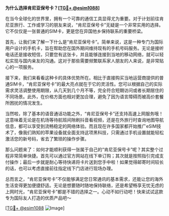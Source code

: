 **为什么选择肯尼亚保号卡？[[TG💪+ @esim1088](https://t.me/s/esim1088)]**

在当今全球化的世界里，拥有一个可靠的通信工具显得尤为重要。对于计划前往肯尼亚旅行、工作或学习的朋友来说，“肯尼亚保号卡”无疑是一个非常实用的选择。它不仅仅是一张普通的SIM卡，更是您在异国他乡保持联系的重要桥梁。

首先，让我们来了解一下什么是“肯尼亚保号卡”。简单来说，这是一种专门为国际用户设计的手机卡，旨在帮助您在国外期间维持现有的手机号码服务。无论是接听电话还是接收短信，只要您有这张卡，并且能够连接到当地的移动网络，就可以轻松实现与国内亲友的沟通。这对于那些需要频繁联系家人朋友的人来说，是非常贴心的一项服务。

接下来，我们来看看这种卡的具体优势所在。相比于直接购买当地运营商提供的普通SIM卡，“肯尼亚保号卡”的最大亮点就在于它的灵活性。您可以根据自己的实际需求灵活调整使用期限，从几天到几个月不等，完全符合短期访问或者长期居住的不同场景。此外，在价格方面也相对更加合理，避免了因为语言障碍而被高价套餐所困扰的情况发生。

当然啦，除了基本的语音通话功能之外，“肯尼亚保号卡”还支持高速上网服务哦！这意味着无论是在机场等待航班间隙刷抖音看视频，还是在外旅行时查询地图导航信息，都可以享受到流畅稳定的网络体验。而且现在许多国家都开始推广eSIM技术了，像我们熟知的苹果设备就全面支持这项黑科技，只需通过手机设置就能轻松激活您的新号码，省去了繁琐的操作步骤。

那么问题来了：如何才能顺利获得一张属于自己的“肯尼亚保号卡”呢？其实整个过程非常简单快捷。首先可以通过官方网站在线下单订购；其次就是按照指引完成支付操作；最后一步就是耐心等待快递将卡片送到您手中啦！如果觉得邮寄时间较长的话，也可以考虑直接前往指定线下门店进行现场办理。

总而言之，“肯尼亚保号卡”不仅能够满足您日常通讯的基本需求，还能让您的海外生活变得更加便捷舒适。无论是想要随时随地保持联络，还是希望畅享无忧无虑的上网时光，“肯尼亚保号卡”都是不错的选择之一。心动不如行动吧！快来试试这款专为国际友人打造的优质产品吧～

[[TG💪+ @esim1088](https://t.me/s/esim1088) ![Image](https://i.postimg.cc/4NQfJmqS/Snipaste-2025-05-13-00-14-12.png)]